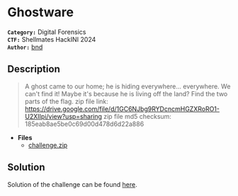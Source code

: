 # Ghostware

**`Category:`** Digital Forensics  
**`CTF:`** Shellmates HackINI 2024  
**`Author:`** [bnd](www.linkedin.com/in/anesbendaoud)

## Description

> A ghost came to our home; he is hiding everywhere... everywhere. We can't find it! Maybe it's because he is living off the land?
> Find the two parts of the flag.
> zip file link: https://drive.google.com/file/d/1GC6NJbg9RYDcncmHGZXRoRO1-U2XIIpi/view?usp=sharing
> zip file md5 checksum: 185eab8ae5be0c69d00d478d6d22a886





- **Files** 
 	- [challenge.zip](challenge.zip)  





## Solution
Solution of the challenge can be found [here](solution/).
